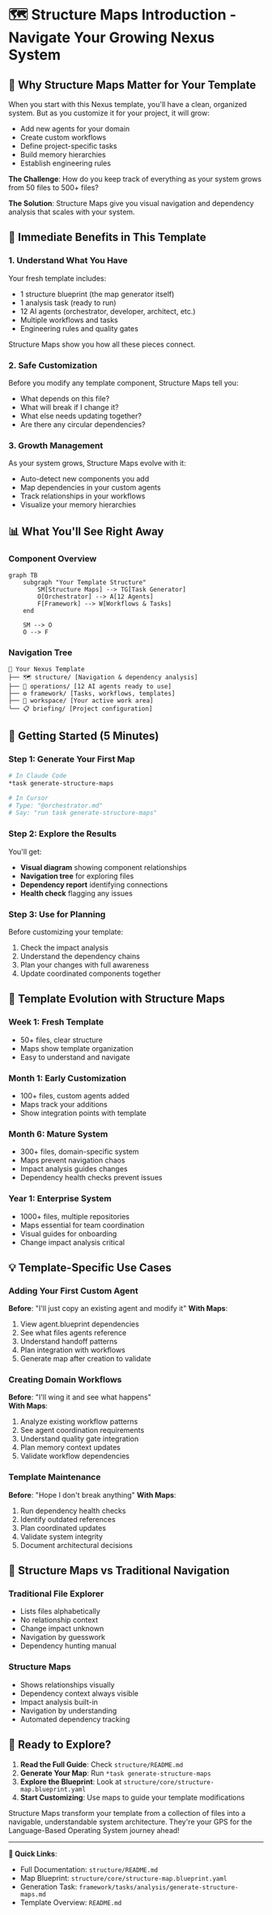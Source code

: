 # 🗺️ Structure Maps Introduction - Navigate Your Growing Nexus System

## 🎯 Why Structure Maps Matter for Your Template

When you start with this Nexus template, you'll have a clean, organized system. But as you customize it for your project, it will grow:

- Add new agents for your domain
- Create custom workflows
- Define project-specific tasks  
- Build memory hierarchies
- Establish engineering rules

**The Challenge**: How do you keep track of everything as your system grows from 50 files to 500+ files?

**The Solution**: Structure Maps give you visual navigation and dependency analysis that scales with your system.

## 🚀 Immediate Benefits in This Template

### 1. **Understand What You Have**
Your fresh template includes:
- 1 structure blueprint (the map generator itself)
- 1 analysis task (ready to run)
- 12 AI agents (orchestrator, developer, architect, etc.)
- Multiple workflows and tasks
- Engineering rules and quality gates

Structure Maps show you how all these pieces connect.

### 2. **Safe Customization**
Before you modify any template component, Structure Maps tell you:
- What depends on this file?
- What will break if I change it?
- What else needs updating together?
- Are there any circular dependencies?

### 3. **Growth Management**
As your system grows, Structure Maps evolve with it:
- Auto-detect new components you add
- Map dependencies in your custom agents
- Track relationships in your workflows
- Visualize your memory hierarchies

## 📊 What You'll See Right Away

### Component Overview
```mermaid
graph TB
    subgraph "Your Template Structure"
        SM[Structure Maps] --> TG[Task Generator]
        O[Orchestrator] --> A[12 Agents]
        F[Framework] --> W[Workflows & Tasks]
    end
    
    SM --> O
    O --> F
```

### Navigation Tree
```
📁 Your Nexus Template
├── 🗺️ structure/ [Navigation & dependency analysis]
├── 🤖 operations/ [12 AI agents ready to use]  
├── ⚙️ framework/ [Tasks, workflows, templates]
├── 💼 workspace/ [Your active work area]
└── 📋 briefing/ [Project configuration]
```

## 🎯 Getting Started (5 Minutes)

### Step 1: Generate Your First Map
```bash
# In Claude Code
*task generate-structure-maps

# In Cursor  
# Type: "@orchestrator.md"
# Say: "run task generate-structure-maps"
```

### Step 2: Explore the Results
You'll get:
- **Visual diagram** showing component relationships
- **Navigation tree** for exploring files
- **Dependency report** identifying connections
- **Health check** flagging any issues

### Step 3: Use for Planning  
Before customizing your template:
1. Check the impact analysis
2. Understand the dependency chains  
3. Plan your changes with full awareness
4. Update coordinated components together

## 🔄 Template Evolution with Structure Maps

### Week 1: Fresh Template
- 50+ files, clear structure
- Maps show template organization
- Easy to understand and navigate

### Month 1: Early Customization  
- 100+ files, custom agents added
- Maps track your additions
- Show integration points with template

### Month 6: Mature System
- 300+ files, domain-specific system
- Maps prevent navigation chaos
- Impact analysis guides changes
- Dependency health checks prevent issues

### Year 1: Enterprise System
- 1000+ files, multiple repositories
- Maps essential for team coordination
- Visual guides for onboarding
- Change impact analysis critical

## 💡 Template-Specific Use Cases

### Adding Your First Custom Agent
**Before**: "I'll just copy an existing agent and modify it"
**With Maps**: 
1. View agent.blueprint dependencies
2. See what files agents reference
3. Understand handoff patterns
4. Plan integration with workflows
5. Generate map after creation to validate

### Creating Domain Workflows
**Before**: "I'll wing it and see what happens"  
**With Maps**:
1. Analyze existing workflow patterns
2. See agent coordination requirements
3. Understand quality gate integration
4. Plan memory context updates
5. Validate workflow dependencies

### Template Maintenance
**Before**: "Hope I don't break anything"
**With Maps**:
1. Run dependency health checks
2. Identify outdated references  
3. Plan coordinated updates
4. Validate system integrity
5. Document architectural decisions

## 🎯 Structure Maps vs Traditional Navigation

### Traditional File Explorer
- Lists files alphabetically
- No relationship context
- Change impact unknown
- Navigation by guesswork
- Dependency hunting manual

### Structure Maps
- Shows relationships visually
- Dependency context always visible  
- Impact analysis built-in
- Navigation by understanding
- Automated dependency tracking

## 🚀 Ready to Explore?

1. **Read the Full Guide**: Check `structure/README.md`
2. **Generate Your Map**: Run `*task generate-structure-maps`
3. **Explore the Blueprint**: Look at `structure/core/structure-map.blueprint.yaml`
4. **Start Customizing**: Use maps to guide your template modifications

Structure Maps transform your template from a collection of files into a navigable, understandable system architecture. They're your GPS for the Language-Based Operating System journey ahead!

---

**🔗 Quick Links**:
- Full Documentation: `structure/README.md`
- Map Blueprint: `structure/core/structure-map.blueprint.yaml`
- Generation Task: `framework/tasks/analysis/generate-structure-maps.md`
- Template Overview: `README.md`